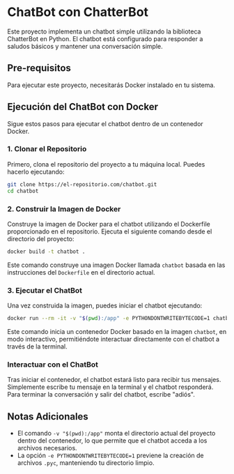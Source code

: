# ChatBot con ChatterBot

Este proyecto implementa un chatbot simple utilizando la biblioteca ChatterBot en Python. El chatbot está configurado para responder a saludos básicos y mantener una conversación simple.

## Pre-requisitos

Para ejecutar este proyecto, necesitarás Docker instalado en tu sistema.

## Ejecución del ChatBot con Docker

Sigue estos pasos para ejecutar el chatbot dentro de un contenedor Docker.

### 1. Clonar el Repositorio

Primero, clona el repositorio del proyecto a tu máquina local. Puedes hacerlo ejecutando:

```bash
git clone https://el-repositorio.com/chatbot.git
cd chatbot
```

### 2. Construir la Imagen de Docker

Construye la imagen de Docker para el chatbot utilizando el Dockerfile proporcionado en el repositorio. Ejecuta el siguiente comando desde el directorio del proyecto:

```bash
docker build -t chatbot .
```

Este comando construye una imagen Docker llamada `chatbot` basada en las instrucciones del `Dockerfile` en el directorio actual.

### 3. Ejecutar el ChatBot

Una vez construida la imagen, puedes iniciar el chatbot ejecutando:

```bash
docker run --rm -it -v "$(pwd):/app" -e PYTHONDONTWRITEBYTECODE=1 chatbot
```

Este comando inicia un contenedor Docker basado en la imagen `chatbot`, en modo interactivo, permitiéndote interactuar directamente con el chatbot a través de la terminal.

### Interactuar con el ChatBot

Tras iniciar el contenedor, el chatbot estará listo para recibir tus mensajes. Simplemente escribe tu mensaje en la terminal y el chatbot responderá. Para terminar la conversación y salir del chatbot, escribe "adiós".

## Notas Adicionales

- El comando `-v "$(pwd):/app"` monta el directorio actual del proyecto dentro del contenedor, lo que permite que el chatbot acceda a los archivos necesarios.
- La opción `-e PYTHONDONTWRITEBYTECODE=1` previene la creación de archivos `.pyc`, manteniendo tu directorio limpio.